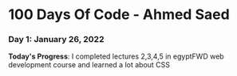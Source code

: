 # 100 Days Of Code - Ahmed Saed

### Day 1: January 26, 2022
**Today's Progress**: I completed lectures 2,3,4,5 in egyptFWD web development course and learned a lot about CSS

